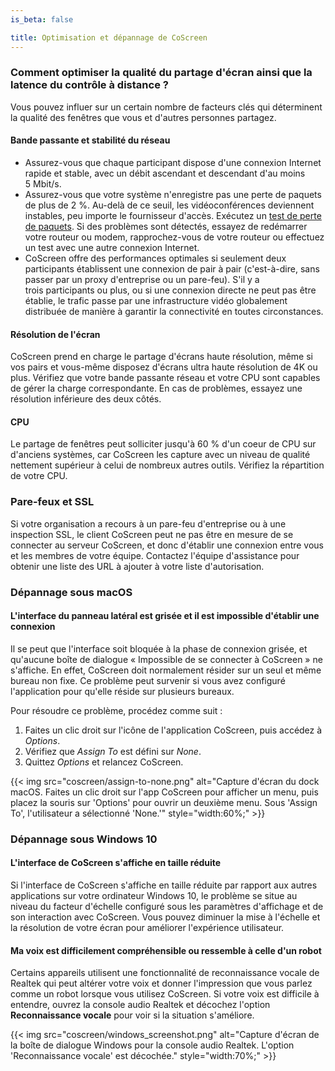 ```yaml
---
is_beta: false

title: Optimisation et dépannage de CoScreen
---
```


### Comment optimiser la qualité du partage d'écran ainsi que la latence du contrôle à distance ?

Vous pouvez influer sur un certain nombre de facteurs clés qui déterminent la qualité des fenêtres que vous et d'autres personnes partagez.

#### Bande passante et stabilité du réseau

* Assurez-vous que chaque participant dispose d'une connexion Internet rapide et stable, avec un débit ascendant et descendant d'au moins 5 Mbit/s.
* Assurez-vous que votre système n'enregistre pas une perte de paquets de plus de 2 %. Au-delà de ce seuil, les vidéoconférences deviennent instables, peu importe le fournisseur d'accès. Exécutez un [test de perte de paquets][1]. Si des problèmes sont détectés, essayez de redémarrer votre routeur ou modem, rapprochez-vous de votre routeur ou effectuez un test avec une autre connexion Internet.
* CoScreen offre des performances optimales si seulement deux participants établissent une connexion de pair à pair (c'est-à-dire, sans passer par un proxy d'entreprise ou un pare-feu). S'il y a trois participants ou plus, ou si une connexion directe ne peut pas être établie, le trafic passe par une infrastructure vidéo globalement distribuée de manière à garantir la connectivité en toutes circonstances.

#### Résolution de l'écran
CoScreen prend en charge le partage d'écrans haute résolution, même si vos pairs et vous-même disposez d'écrans ultra haute résolution de 4K ou plus. Vérifiez que votre bande passante réseau et votre CPU sont capables de gérer la charge correspondante. En cas de problèmes, essayez une résolution inférieure des deux côtés.

#### CPU
Le partage de fenêtres peut solliciter jusqu'à 60 % d'un coeur de CPU sur d'anciens systèmes, car CoScreen les capture avec un niveau de qualité nettement supérieur à celui de nombreux autres outils. Vérifiez la répartition de votre CPU.

### Pare-feux et SSL
Si votre organisation a recours à un pare-feu d'entreprise ou à une inspection SSL, le client CoScreen peut ne pas être en mesure de se connecter au serveur CoScreen, et donc d'établir une connexion entre vous et les membres de votre équipe. Contactez l'équipe d'assistance pour obtenir une liste des URL à ajouter à votre liste d'autorisation.

### Dépannage sous macOS

#### L'interface du panneau latéral est grisée et il est impossible d'établir une connexion

Il se peut que l'interface soit bloquée à la phase de connexion grisée, et qu'aucune boîte de dialogue « Impossible de se connecter à CoScreen » ne s'affiche. En effet, CoScreen doit normalement résider sur un seul et même bureau non fixe. Ce problème peut survenir si vous avez configuré l'application pour qu'elle réside sur plusieurs bureaux.

Pour résoudre ce problème, procédez comme suit :

1. Faites un clic droit sur l'icône de l'application CoScreen, puis accédez à _Options_.
2. Vérifiez que _Assign To_ est défini sur _None_.
3. Quittez _Options_ et relancez CoScreen.

{{< img src="coscreen/assign-to-none.png" alt="Capture d'écran du dock macOS. Faites un clic droit sur l'app CoScreen pour afficher un menu, puis placez la souris sur 'Options' pour ouvrir un deuxième menu. Sous 'Assign To', l'utilisateur a sélectionné 'None.'" style="width:60%;" >}}

### Dépannage sous Windows 10

#### L'interface de CoScreen s'affiche en taille réduite

Si l'interface de CoScreen s'affiche en taille réduite par rapport aux autres applications sur votre ordinateur Windows 10, le problème se situe au niveau du facteur d'échelle configuré sous les paramètres d'affichage et de son interaction avec CoScreen. Vous pouvez diminuer la mise à l'échelle et la résolution de votre écran pour améliorer l'expérience utilisateur.

#### Ma voix est difficilement compréhensible ou ressemble à celle d'un robot

Certains appareils utilisent une fonctionnalité de reconnaissance vocale de Realtek qui peut altérer votre voix et donner l'impression que vous parlez comme un robot lorsque vous utilisez CoScreen. Si votre voix est difficile à entendre, ouvrez la console audio Realtek et décochez l'option **Reconnaissance vocale** pour voir si la situation s'améliore.

{{< img src="coscreen/windows_screenshot.png" alt="Capture d'écran de la boîte de dialogue Windows pour la console audio Realtek. L'option 'Reconnaissance vocale' est décochée." style="width:70%;" >}}

[1]: https://packetlosstest.com/
